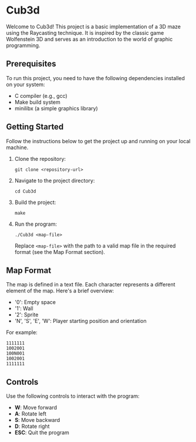 # Cub3d

Welcome to Cub3d! This project is a basic implementation of a 3D maze using the Raycasting technique. It is inspired by the classic game Wolfenstein 3D and serves as an introduction to the world of graphic programming.

## Prerequisites

To run this project, you need to have the following dependencies installed on your system:

- C compiler (e.g., gcc)
- Make build system
- minilibx (a simple graphics library)

## Getting Started

Follow the instructions below to get the project up and running on your local machine.

1. Clone the repository:

   ```shell
   git clone <repository-url>
   ```

2. Navigate to the project directory:

   ```shell
   cd Cub3d
   ```

3. Build the project:

   ```shell
   make
   ```

4. Run the program:

   ```shell
   ./Cub3d <map-file>
   ```

   Replace `<map-file>` with the path to a valid map file in the required format (see the Map Format section).

## Map Format

The map is defined in a text file. Each character represents a different element of the map. Here's a brief overview:

- '0': Empty space
- '1': Wall
- '2': Sprite
- 'N', 'S', 'E', 'W': Player starting position and orientation

For example:

```
1111111
1002001
100N001
1002001
1111111
```

## Controls

Use the following controls to interact with the program:

- **W**: Move forward
- **A**: Rotate left
- **S**: Move backward
- **D**: Rotate right
- **ESC**: Quit the program
